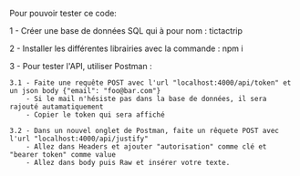 Pour pouvoir tester ce code:

1 - Créer une base de données SQL qui à pour nom : tictactrip

2 - Installer les différentes librairies avec la commande : npm i

3 - Pour tester l'API, utiliser Postman :

    3.1 - Faite une requête POST avec l'url "localhost:4000/api/token" et un json body {"email": "foo@bar.com"}
        - Si le mail n'hésiste pas dans la base de données, il sera rajouté autamatiquement
        - Copier le token qui sera affiché 

    3.2 - Dans un nouvel onglet de Postman, faite un rêquete POST avec l'url "localhost:4000/api/justify"
        - Allez dans Headers et ajouter "autorisation" comme clé et "bearer token" comme value
        - Allez dans body puis Raw et insérer votre texte.
